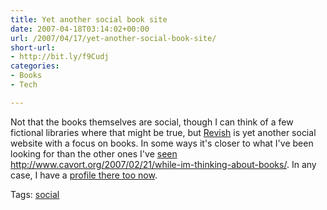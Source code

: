 ```yaml
---
title: Yet another social book site
date: 2007-04-18T03:14:02+00:00
url: /2007/04/17/yet-another-social-book-site/
short-url:
- http://bit.ly/f9Cudj
categories:
- Books
- Tech

---
```

<div class='microid-mailto+http:sha1:6b0b0a2409148b2c0b8d8fa53cbdff5d7353bab0'>

Not that the books themselves are social, though I can think of a few fictional libraries where that might be true, but <a href="http://www.revish.com/">Revish</a> is yet another social website with a focus on books. In some ways it's closer to what I've been looking for than the other ones I've <a href="http://www.cavort.org/2007/03/17/too-bad-about-the-name-but/">seen</a> http://www.cavort.org/2007/02/21/while-im-thinking-about-books/. In any case, I have a <a href="http://www.revish.com/people/Cavorter/">profile there too now</a>.

</div>

<div class="st-post-tags">
Tags: <a href="http://www.cavort.org/tag/social/" title="social" rel="tag">social</a><br />
</div>